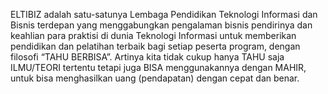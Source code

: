 ELTIBIZ adalah satu-satunya Lembaga Pendidikan Teknologi Informasi dan Bisnis terdepan yang menggabungkan pengalaman bisnis pendirinya dan keahlian para praktisi di dunia Teknologi Informasi untuk memberikan pendidikan dan pelatihan terbaik bagi setiap peserta program, dengan filosofi “TAHU BERBISA”. Artinya kita tidak cukup hanya TAHU saja ILMU/TEORI tertentu tetapi juga BISA menggunakannya dengan MAHIR, untuk bisa menghasilkan uang (pendapatan) dengan cepat dan benar.
